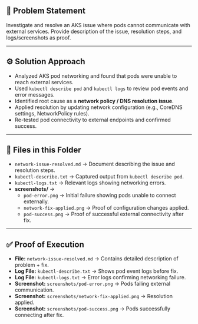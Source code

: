 ## 📌 Problem Statement  
Investigate and resolve an AKS issue where pods cannot communicate with external services. Provide description of the issue, resolution steps, and logs/screenshots as proof.  

---

## ⚙️ Solution Approach  
- Analyzed AKS pod networking and found that pods were unable to reach external services.  
- Used `kubectl describe pod` and `kubectl logs` to review pod events and error messages.  
- Identified root cause as a **network policy / DNS resolution issue**.  
- Applied resolution by updating network configuration (e.g., CoreDNS settings, NetworkPolicy rules).  
- Re-tested pod connectivity to external endpoints and confirmed success.  

---

## 📂 Files in this Folder  
- `network-issue-resolved.md` → Document describing the issue and resolution steps.  
- `kubectl-describe.txt` → Captured output from `kubectl describe pod`.  
- `kubectl-logs.txt` → Relevant logs showing networking errors.  
- **screenshots/** →  
  - `pod-error.png` → Initial failure showing pods unable to connect externally.  
  - `network-fix-applied.png` → Proof of configuration changes applied.  
  - `pod-success.png` → Proof of successful external connectivity after fix.  

---

## ✅ Proof of Execution  
- **File:** `network-issue-resolved.md` → Contains detailed description of problem + fix.  
- **Log File:** `kubectl-describe.txt` → Shows pod event logs before fix.  
- **Log File:** `kubectl-logs.txt` → Error logs confirming networking failure.  
- **Screenshot:** `screenshots/pod-error.png` → Pods failing external communication.  
- **Screenshot:** `screenshots/network-fix-applied.png` → Resolution applied.  
- **Screenshot:** `screenshots/pod-success.png` → Pods successfully connecting after fix.  

